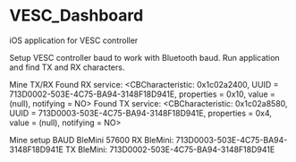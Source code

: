 # VESC_Dashboard
iOS application for VESC controller

Setup VESC controller baud to work with Bluetooth baud.
Run application and find TX and RX characters.

Mine TX/RX
Found RX service: <CBCharacteristic: 0x1c02a2400, UUID = 713D0002-503E-4C75-BA94-3148F18D941E, properties = 0x10, value = (null), notifying = NO>
Found TX service: <CBCharacteristic: 0x1c02a8580, UUID = 713D0003-503E-4C75-BA94-3148F18D941E, properties = 0x4, value = (null), notifying = NO>

Mine setup
BAUD BleMini   57600
RX BleMini:    713D0003-503E-4C75-BA94-3148F18D941E
TX BleMini:    713D0002-503E-4C75-BA94-3148F18D941E
